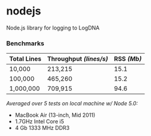 # nodejs
Node.js library for logging to LogDNA

### Benchmarks
| **Total Lines** | **Throughput** *(lines/s)* | **RSS** *(Mb)* |
|-----------------|----------------------------|----------------|
|      10,000     |          213,215           |      15.1      |
|      100,000    |          465,260           |      15.2      |
|      1,000,000  |          709,915           |      94.6      |

   *Averaged over 5 tests on local machine w/ Node 5.0:*
   * MacBook Air (13-inch, Mid 2011)
   * 1.7GHz Intel Core i5
   * 4 Gb 1333 MHz DDR3
